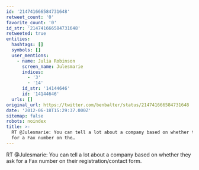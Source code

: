 ```yaml
---
id: '214741666584731648'
retweet_count: '0'
favorite_count: '0'
id_str: '214741666584731648'
retweeted: true
entities:
  hashtags: []
  symbols: []
  user_mentions:
    - name: Julia Robinson
      screen_name: Julesmarie
      indices:
        - '3'
        - '14'
      id_str: '14144646'
      id: '14144646'
  urls: []
original_url: https://twitter.com/benbalter/status/214741666584731648
date: '2012-06-18T15:29:37.000Z'
sitemap: false
robots: noindex
title: >-
  RT @Julesmarie: You can tell a lot about a company based on whether they ask
  for a Fax number on the…
---
```


RT @Julesmarie: You can tell a lot about a company based on whether they ask for a Fax number on their registration/contact form.